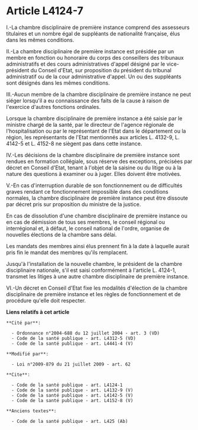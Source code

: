 # Article L4124-7

I.-La chambre disciplinaire de première instance comprend des assesseurs titulaires et un nombre égal de suppléants de
nationalité française, élus dans les mêmes conditions. 

II.-La chambre disciplinaire de première instance est présidée par un membre en fonction ou honoraire du corps des
conseillers des tribunaux administratifs et des cours administratives d'appel désigné par le vice-président du Conseil
d'Etat, sur proposition du président du tribunal administratif ou de la cour administrative d'appel. Un ou des suppléants
sont désignés dans les mêmes conditions. 

III.-Aucun membre de la chambre disciplinaire de première instance ne peut siéger lorsqu'il a eu connaissance des faits de la
cause à raison de l'exercice d'autres fonctions ordinales. 

Lorsque la chambre disciplinaire de première instance a été saisie par le ministre chargé de la santé, par le directeur de
l'agence régionale de l'hospitalisation ou par le représentant de l'Etat dans le département ou la région, les représentants
de l'Etat mentionnés aux articles L. 4132-9, 
L. 4142-5 et L. 4152-8 ne siègent pas dans cette instance. 

IV.-Les décisions de la chambre disciplinaire de première instance sont rendues en formation collégiale, sous réserve des
exceptions, précisées par décret en Conseil d'Etat, tenant à l'objet de la saisine ou du litige ou à la nature des questions
à examiner ou à juger. Elles doivent être motivées.

V.-En cas d'interruption durable de son fonctionnement ou de difficultés graves rendant ce fonctionnement impossible dans des
conditions normales, la chambre disciplinaire de première instance peut être dissoute par décret pris sur proposition du
ministre de la justice. 

En cas de dissolution d'une chambre disciplinaire de première instance ou en cas de démission de tous ses membres, le conseil
régional ou interrégional et, à défaut, le conseil national de l'ordre, organise de nouvelles élections de la chambre sans
délai. 

Les mandats des membres ainsi élus prennent fin à la date à laquelle aurait pris fin le mandat des membres qu'ils
remplacent. 

Jusqu'à l'installation de la nouvelle chambre, le président de la chambre disciplinaire nationale, s'il est saisi
conformément à l'article L. 4124-1, transmet les litiges à une autre chambre disciplinaire de première instance. 

VI.-Un décret en Conseil d'Etat fixe les modalités d'élection de la chambre disciplinaire de première instance et les règles
de fonctionnement et de procédure qu'elle doit respecter.

**Liens relatifs à cet article**

	**Cité par**:

	  - Ordonnance n°2004-688 du 12 juillet 2004 - art. 3 (VD)
	  - Code de la santé publique - art. L4312-5 (VD)
	  - Code de la santé publique - art. L4441-4 (V)

	**Modifié par**:

	  - Loi n°2009-879 du 21 juillet 2009 - art. 62

	**Cite**:

	  - Code de la santé publique - art. L4124-1
	  - Code de la santé publique - art. L4132-9 (V)
	  - Code de la santé publique - art. L4142-5 (V)
	  - Code de la santé publique - art. L4152-8 (V)

	**Anciens textes**:

	  - Code de la santé publique - art. L425 (Ab)
